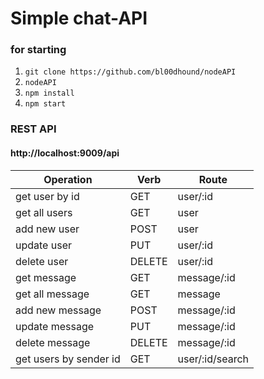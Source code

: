 # Simple chat-API

 ### for starting
 
 1. ```git clone https://github.com/bl00dhound/nodeAPI```
 2. ```nodeAPI```
 3. ```npm install```
 4. ```npm start```
 
 ### REST API
 #### http://localhost:9009/api
 
 Operation | Verb | Route 
 --- | --- | ---
 get user by id | GET | user/:id
 get all users | GET | user
 add new user | POST | user
 update user | PUT | user/:id
 delete user | DELETE | user/:id
 get message | GET | message/:id
 get all message | GET | message
 add new message | POST | message/:id
 update message | PUT | message/:id
 delete message | DELETE | message/:id
 get users by sender id | GET |user/:id/search
 
 